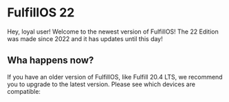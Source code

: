 # FulfillOS 22

Hey, loyal user! Welcome to the newest version of FulfillOS! The 22 Edition was made since 2022 and it has updates until this day!

## Wha happens now?
If you have an older version of FulfillOS, like Fulfill  20.4 LTS, we recommend you to upgrade to the latest version. Please see which devices are compatible:
